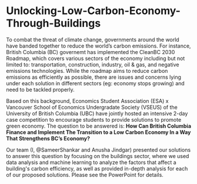 # Unlocking-Low-Carbon-Economy-Through-Buildings

To combat the threat of climate change, governments around the world have banded together to reduce the world’s carbon emissions. 
For instance, British Columbia (BC) governemt has implemented the CleanBC 2030 Roadmap, which covers various sectors of the economy including but not limited to: transportation, construction, industry, oil & gas, and negative emissions technologies. 
While the roadmap aims to reduce carbon emissions as efficiently as possible, there are issues and concerns lying under each solution in different sectors (eg: economy stops growing) and need to be tackled properly. 

Based on this background, Economics Student Association (ESA) x Vancouver School of Economics Undergradate Society (VSEUS) of the University of British Columbia (UBC) have jointly hosted an intensive 2-day case competition to encourage students to provide solutions to promote green economy.
The question to be answered is: **How Can British Columbia Finance and Implement The Transition to a Low Carbon Economy In a Way That Strengthens BC’s Economy?**

Our team (I, @SameerShankar and Anusha Jindgar) presented our solutions to answer this question by focusing on the buildings sector, where we used data analysis and machine learning to analyze the factors that affect a building's carbon efficiency, as well as provided in-depth analysis for each of our proposed solutions.
Please see the PowerPoint for details.
